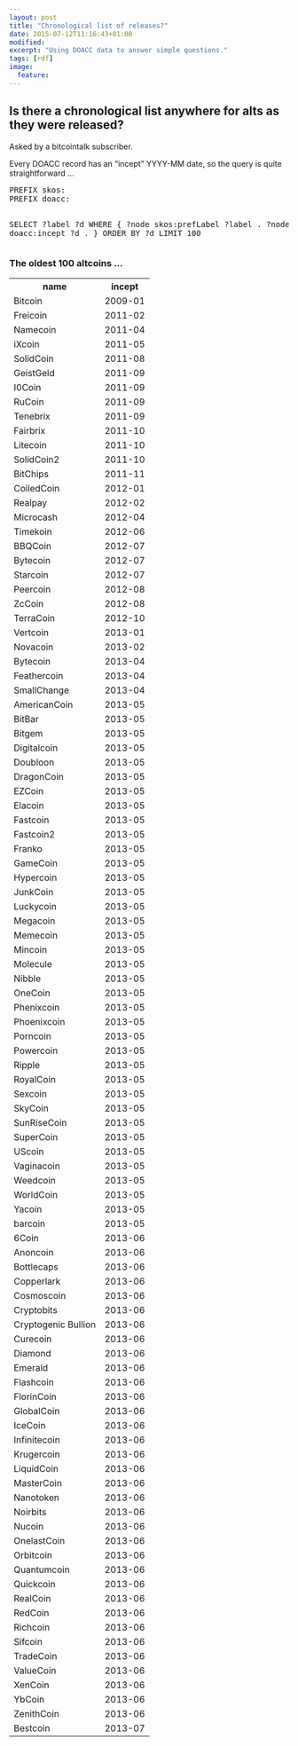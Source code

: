 ```yaml
---
layout: post
title: "Chronological list of releases?"
date: 2015-07-12T11:16:43+01:00
modified:
excerpt: "Using DOACC data to answer simple questions."
tags: [rdf]
image:
  feature:
---
```


<h2>Is there a chronological list anywhere for alts as they were released?</h2>

<p>Asked by a bitcointalk subscriber.</p>
<p>Every DOACC record has an “incept” YYYY-MM date, so the query is quite straightforward ...</p>

<div class="ui segment">
<pre>PREFIX skos: <http://www.w3.org/2004/02/skos/core#>
PREFIX doacc: <http://purl.org/net/bel-epa/doacc#>

SELECT ?label ?d WHERE 
{
?node skos:prefLabel ?label .
?node doacc:incept ?d .
}
ORDER BY ?d LIMIT 100</pre>
</div>

<h3>The oldest 100 altcoins ...</h3>
<div class="ui segment">
<table class="ui striped table">
<tr><th class="three wide">name</th><th>incept</th></tr>
<tr><td>Bitcoin</td><td>2009-01</td></tr>
<tr><td>Freicoin</td><td>2011-02</td></tr>
<tr><td>Namecoin</td><td>2011-04</td></tr>
<tr><td>iXcoin</td><td>2011-05</td></tr>
<tr><td>SolidCoin</td><td>2011-08</td></tr>
<tr><td>GeistGeld</td><td>2011-09</td></tr>
<tr><td>I0Coin</td><td>2011-09</td></tr>
<tr><td>RuCoin</td><td>2011-09</td></tr>
<tr><td>Tenebrix</td><td>2011-09</td></tr>
<tr><td>Fairbrix</td><td>2011-10</td></tr>
<tr><td>Litecoin</td><td>2011-10</td></tr>
<tr><td>SolidCoin2</td><td>2011-10</td></tr>
<tr><td>BitChips</td><td>2011-11</td></tr>
<tr><td>CoiledCoin</td><td>2012-01</td></tr>
<tr><td>Realpay</td><td>2012-02</td></tr>
<tr><td>Microcash</td><td>2012-04</td></tr>
<tr><td>Timekoin</td><td>2012-06</td></tr>
<tr><td>BBQCoin</td><td>2012-07</td></tr>
<tr><td>Bytecoin</td><td>2012-07</td></tr>
<tr><td>Starcoin</td><td>2012-07</td></tr>
<tr><td>Peercoin</td><td>2012-08</td></tr>
<tr><td>ZcCoin</td><td>2012-08</td></tr>
<tr><td>TerraCoin</td><td>2012-10</td></tr>
<tr><td>Vertcoin</td><td>2013-01</td></tr>
<tr><td>Novacoin</td><td>2013-02</td></tr>
<tr><td>Bytecoin</td><td>2013-04</td></tr>
<tr><td>Feathercoin</td><td>2013-04</td></tr>
<tr><td>SmallChange</td><td>2013-04</td></tr>
<tr><td>AmericanCoin</td><td>2013-05</td></tr>
<tr><td>BitBar</td><td>2013-05</td></tr>
<tr><td>Bitgem</td><td>2013-05</td></tr>
<tr><td>Digitalcoin</td><td>2013-05</td></tr>
<tr><td>Doubloon</td><td>2013-05</td></tr>
<tr><td>DragonCoin</td><td>2013-05</td></tr>
<tr><td>EZCoin</td><td>2013-05</td></tr>
<tr><td>Elacoin</td><td>2013-05</td></tr>
<tr><td>Fastcoin</td><td>2013-05</td></tr>
<tr><td>Fastcoin2</td><td>2013-05</td></tr>
<tr><td>Franko</td><td>2013-05</td></tr>
<tr><td>GameCoin</td><td>2013-05</td></tr>
<tr><td>Hypercoin</td><td>2013-05</td></tr>
<tr><td>JunkCoin</td><td>2013-05</td></tr>
<tr><td>Luckycoin</td><td>2013-05</td></tr>
<tr><td>Megacoin</td><td>2013-05</td></tr>
<tr><td>Memecoin</td><td>2013-05</td></tr>
<tr><td>Mincoin</td><td>2013-05</td></tr>
<tr><td>Molecule</td><td>2013-05</td></tr>
<tr><td>Nibble</td><td>2013-05</td></tr>
<tr><td>OneCoin</td><td>2013-05</td></tr>
<tr><td>Phenixcoin</td><td>2013-05</td></tr>
<tr><td>Phoenixcoin</td><td>2013-05</td></tr>
<tr><td>Porncoin</td><td>2013-05</td></tr>
<tr><td>Powercoin</td><td>2013-05</td></tr>
<tr><td>Ripple</td><td>2013-05</td></tr>
<tr><td>RoyalCoin</td><td>2013-05</td></tr>
<tr><td>Sexcoin</td><td>2013-05</td></tr>
<tr><td>SkyCoin</td><td>2013-05</td></tr>
<tr><td>SunRiseCoin</td><td>2013-05</td></tr>
<tr><td>SuperCoin</td><td>2013-05</td></tr>
<tr><td>UScoin</td><td>2013-05</td></tr>
<tr><td>Vaginacoin</td><td>2013-05</td></tr>
<tr><td>Weedcoin</td><td>2013-05</td></tr>
<tr><td>WorldCoin</td><td>2013-05</td></tr>
<tr><td>Yacoin</td><td>2013-05</td></tr>
<tr><td>barcoin</td><td>2013-05</td></tr>
<tr><td>6Coin</td><td>2013-06</td></tr>
<tr><td>Anoncoin</td><td>2013-06</td></tr>
<tr><td>Bottlecaps</td><td>2013-06</td></tr>
<tr><td>Copperlark</td><td>2013-06</td></tr>
<tr><td>Cosmoscoin</td><td>2013-06</td></tr>
<tr><td>Cryptobits</td><td>2013-06</td></tr>
<tr><td>Cryptogenic Bullion</td><td>2013-06</td></tr>
<tr><td>Curecoin</td><td>2013-06</td></tr>
<tr><td>Diamond</td><td>2013-06</td></tr>
<tr><td>Emerald</td><td>2013-06</td></tr>
<tr><td>Flashcoin</td><td>2013-06</td></tr>
<tr><td>FlorinCoin</td><td>2013-06</td></tr>
<tr><td>GlobalCoin</td><td>2013-06</td></tr>
<tr><td>IceCoin</td><td>2013-06</td></tr>
<tr><td>Infinitecoin</td><td>2013-06</td></tr>
<tr><td>Krugercoin</td><td>2013-06</td></tr>
<tr><td>LiquidCoin</td><td>2013-06</td></tr>
<tr><td>MasterCoin</td><td>2013-06</td></tr>
<tr><td>Nanotoken</td><td>2013-06</td></tr>
<tr><td>Noirbits</td><td>2013-06</td></tr>
<tr><td>Nucoin</td><td>2013-06</td></tr>
<tr><td>OnelastCoin</td><td>2013-06</td></tr>
<tr><td>Orbitcoin</td><td>2013-06</td></tr>
<tr><td>Quantumcoin</td><td>2013-06</td></tr>
<tr><td>Quickcoin</td><td>2013-06</td></tr>
<tr><td>RealCoin</td><td>2013-06</td></tr>
<tr><td>RedCoin</td><td>2013-06</td></tr>
<tr><td>Richcoin</td><td>2013-06</td></tr>
<tr><td>Sifcoin</td><td>2013-06</td></tr>
<tr><td>TradeCoin</td><td>2013-06</td></tr>
<tr><td>ValueCoin</td><td>2013-06</td></tr>
<tr><td>XenCoin</td><td>2013-06</td></tr>
<tr><td>YbCoin</td><td>2013-06</td></tr>
<tr><td>ZenithCoin</td><td>2013-06</td></tr>
<tr><td>Bestcoin</td><td>2013-07</td></tr>
</table>
</div>
<p>